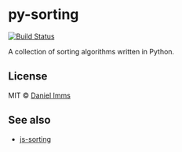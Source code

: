# py-sorting

[![Build Status](https://travis-ci.org/gwtw/py-sorting.svg?branch=master)](http://travis-ci.org/gwtw/py-sorting)

A collection of sorting algorithms written in Python.



## License

MIT © [Daniel Imms](http://www.growingwiththeweb.com)



## See also

* [js-sorting](https://github.com/gwtw/js-sorting)
